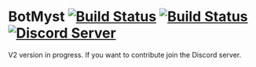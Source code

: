 # BotMyst [![Build Status](https://travis-ci.org/CodeMyst/BotMyst.svg?branch=v2)](https://travis-ci.org/CodeMyst/BotMyst) [![Build Status](http://73.195.193.201:8080/api/badge/github.com/CodeMyst/BotMyst/status.svg?branch=master)](http://73.195.193.201:8080/github.com/CodeMyst/BotMyst) [![Discord Server](https://discordapp.com/api/guilds/298510542535000065/widget.png)](https://discord.gg/rNQBq9) 

V2 version in progress. If you want to contribute join the Discord server.
